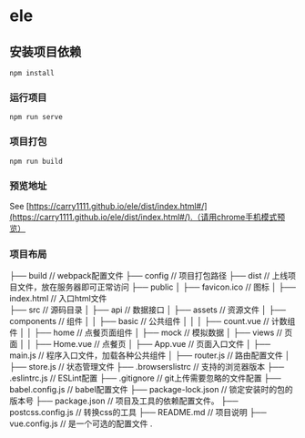 # ele

## 安装项目依赖
```
npm install
```

### 运行项目
```
npm run serve
```

### 项目打包
```
npm run build
```



### 预览地址
See [https://carry1111.github.io/ele/dist/index.html#/](https://carry1111.github.io/ele/dist/index.html#/).（请用chrome手机模式预览）


### 项目布局
├── build                                       // webpack配置文件
├── config                                      // 项目打包路径
├── dist                                        // 上线项目文件，放在服务器即可正常访问
├── public
│   ├── favicon.ico                             // 图标
│   ├── index.html                              // 入口html文件                              
├── src                                         // 源码目录
│   ├── api                                     // 数据接口
│   ├── assets                                  // 资源文件
│   ├── components                              // 组件
│   │   ├── basic                               // 公共组件
│   │   │   ├── count.vue                       // 计数组件
│   │   ├── home                                // 点餐页面组件
│   ├── mock                                    // 模拟数据
│   ├── views                                   // 页面
│   │   ├── Home.vue                            // 点餐页
│   ├── App.vue                                 // 页面入口文件
│   ├── main.js                                 // 程序入口文件，加载各种公共组件
│   ├── router.js                               // 路由配置文件
│   ├── store.js                                // 状态管理文件
├── .browserslistrc                             // 支持的浏览器版本
├── .eslintrc.js                                // ESLint配置
├── .gitignore                                  // git上传需要忽略的文件配置
├── babel.config.js                             // babel配置文件
├── package-lock.json                           // 锁定安装时的包的版本号
├── package.json                                // 项目及工具的依赖配置文件。
├── postcss.config.js                           // 转换css的工具
├── README.md                                   // 项目说明
├── vue.config.js                               // 是一个可选的配置文件
.
